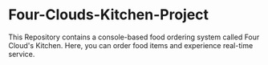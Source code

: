 # Four-Clouds-Kitchen-Project
This Repository contains a console-based food ordering system called Four Cloud's Kitchen. Here, you can order food items and experience real-time service.
